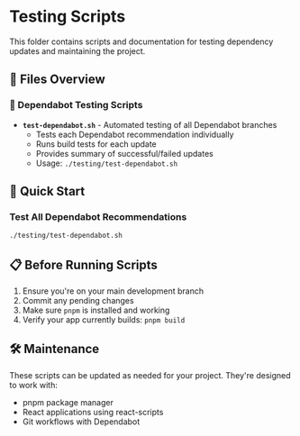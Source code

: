 # Testing Scripts

This folder contains scripts and documentation for testing dependency updates and maintaining the project.

## 📁 Files Overview

### 🤖 Dependabot Testing Scripts

- **`test-dependabot.sh`** - Automated testing of all Dependabot branches
  - Tests each Dependabot recommendation individually
  - Runs build tests for each update
  - Provides summary of successful/failed updates
  - Usage: `./testing/test-dependabot.sh`

## 🚀 Quick Start

### Test All Dependabot Recommendations
```bash
./testing/test-dependabot.sh
```

## 📋 Before Running Scripts

1. Ensure you're on your main development branch
2. Commit any pending changes
3. Make sure `pnpm` is installed and working
4. Verify your app currently builds: `pnpm build`

## 🛠️ Maintenance

These scripts can be updated as needed for your project. They're designed to work with:
- pnpm package manager
- React applications using react-scripts
- Git workflows with Dependabot